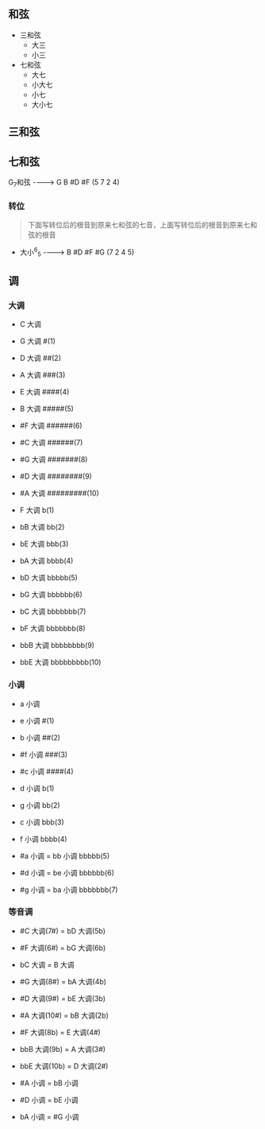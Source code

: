 ## 和弦

- 三和弦
  - 大三
  - 小三
- 七和弦
  - 大七
  - 小大七
  - 小七
  - 大小七

## 三和弦

## 七和弦

G<sub>7</sub>和弦 ----> G B #D #F (5 7 2 4)

### 转位

> 下面写转位后的根音到原来七和弦的七音，上面写转位后的根音到原来七和弦的根音

- 大小<sup>6</sup><sub>5</sub> ----> B #D #F #G (7 2 4 5)

## 调

### 大调

- C 大调
- G 大调 #(1)
- D 大调 ##(2)
- A 大调 ###(3)
- E 大调 ####(4)
- B 大调 #####(5)
- #F 大调 ######(6)
- #C 大调 ######(7)

- #G 大调 #######(8)
- #D 大调 ########(9)
- #A 大调 #########(10)

- F 大调 b(1)
- bB 大调 bb(2)
- bE 大调 bbb(3)
- bA 大调 bbbb(4)
- bD 大调 bbbbb(5)
- bG 大调 bbbbbb(6)
- bC 大调 bbbbbbb(7)

- bF 大调 bbbbbbb(8)
- bbB 大调 bbbbbbbb(9)
- bbE 大调 bbbbbbbbb(10)

### 小调

- a 小调
- e 小调 #(1)
- b 小调 ##(2)
- #f 小调 ###(3)
- #c 小调 ####(4)

- d 小调 b(1)
- g 小调 bb(2)
- c 小调 bbb(3)
- f 小调 bbbb(4)
- #a 小调 = bb 小调 bbbbb(5)
- #d 小调 = be 小调 bbbbbb(6)
- #g 小调 = ba 小调 bbbbbbb(7)

### 等音调

- #C 大调(7#) = bD 大调(5b)
- #F 大调(6#) = bG 大调(6b)
- bC 大调 = B 大调
- #G 大调(8#) = bA 大调(4b)
- #D 大调(9#) = bE 大调(3b)
- #A 大调(10#) = bB 大调(2b)
- #F 大调(8b) = E 大调(4#)
- bbB 大调(9b) = A 大调(3#)
- bbE 大调(10b) = D 大调(2#)

- #A 小调 = bB 小调
- #D 小调 = bE 小调
- bA 小调 = #G 小调
